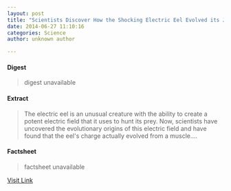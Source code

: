 ```yaml
---
layout: post
title: "Scientists Discover How the Shocking Electric Eel Evolved its Jolt to Stun Prey"
date: 2014-06-27 11:10:16
categories: Science
author: unknown author

---
```



#### Digest
>digest unavailable

#### Extract
>The electric eel is an unusual creature with the ability to create a potent electric field that it uses to hunt its prey. Now, scientists have uncovered the evolutionary origins of this electric field and have found that the eel's charge actually evolved from a muscle....

#### Factsheet
>factsheet unavailable

[Visit Link](http://www.scienceworldreport.com/articles/15696/20140627/scientists-discover-shocking-electric-eel-evolved-jolt-stun-prey.htm)


